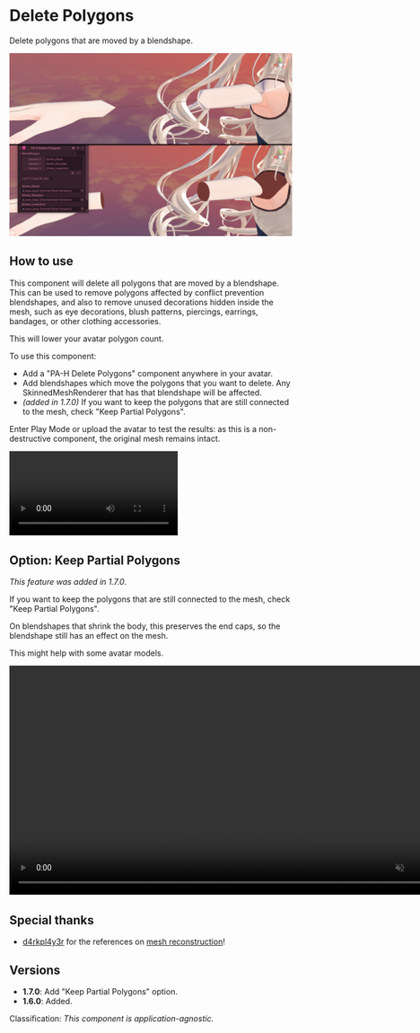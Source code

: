 ﻿# Delete Polygons

Delete polygons that are moved by a blendshape.

![delete-polygons-compare.png](../img/delete-polygons-compare.png)

## How to use

This component will delete all polygons that are moved by a blendshape. This can be used to remove polygons affected by conflict prevention blendshapes,
and also to remove unused decorations hidden inside the mesh, such as eye decorations, blush patterns, piercings, earrings, bandages, or other clothing accessories.

This will lower your avatar polygon count.

To use this component:
- Add a "PA-H Delete Polygons" component anywhere in your avatar.
- Add blendshapes which move the polygons that you want to delete. Any SkinnedMeshRenderer that has that blendshape will be affected.
- *(added in 1.7.0)* If you want to keep the polygons that are still connected to the mesh, check "Keep Partial Polygons".

Enter Play Mode or upload the avatar to test the results: as this is a non-destructive component, the original mesh remains intact.

<video controls autostart="false">
    <source src={require('../img/Unity_bcEzE8pap9.mp4').default}/>
</video>

## Option: Keep Partial Polygons

*This feature was added in 1.7.0*.

If you want to keep the polygons that are still connected to the mesh, check "Keep Partial Polygons".

On blendshapes that shrink the body, this preserves the end caps, so the blendshape still has an effect on the mesh.

This might help with some avatar models.

<video controls muted width="816">
    <source src={require('../img/YkcjjmKw2G.mp4').default}/>
</video>

## Special thanks

- [d4rkpl4y3r](https://github.com/d4rkc0d3r/) for the references on [mesh reconstruction](https://github.com/d4rkc0d3r/d4rkAvatarOptimizer)!

## Versions

- **1.7.0**: Add "Keep Partial Polygons" option.
- **1.6.0**: Added.

Classification: *This component is application-agnostic.*
